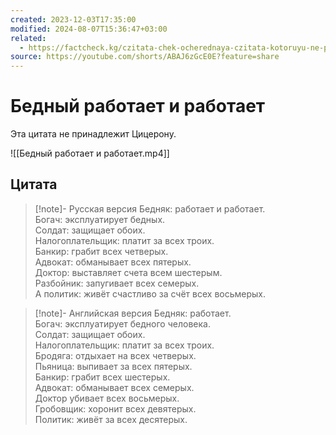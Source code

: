 ```yaml
---
created: 2023-12-03T17:35:00
modified: 2024-08-07T15:36:47+03:00
related:
  - https://factcheck.kg/czitata-chek-ocherednaya-czitata-kotoruyu-ne-proiznosil-cziczeron/
source: https://youtube.com/shorts/ABAJ6zGcE0E?feature=share
---
```


# Бедный работает и работает

Эта цитата не принадлежит Цицерону.

![[Бедный работает и работает.mp4]]

## Цитата

> [!note]- Русская версия
> Бедняк: работает и работает.  
> Богач: эксплуатирует бедных.  
> Солдат: защищает обоих.  
> Налогоплательщик: платит за всех троих.  
> Банкир: грабит всех четверых.  
> Адвокат: обманывает всех пятерых.  
> Доктор: выставляет счета всем шестерым.  
> Разбойник: запугивает всех семерых.  
> А политик: живёт счастливо за счёт всех восьмерых.

> [!note]- Английская версия
> Бедняк: работает.  
> Богач: эксплуатирует бедного человека.  
> Солдат: защищает обоих.  
> Налогоплательщик: платит за всех троих.  
> Бродяга: отдыхает на всех четверых.  
> Пьяница: выпивает за всех пятерых.  
> Банкир: грабит всех шестерых.  
> Адвокат: обманывает всех семерых.  
> Доктор убивает всех восьмерых.  
> Гробовщик: хоронит всех девятерых.  
> Политик: живёт за всех десятерых.